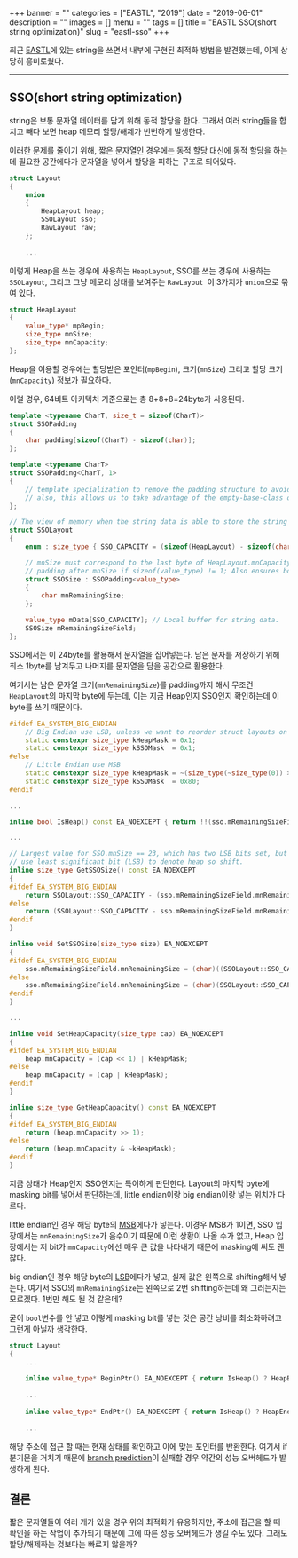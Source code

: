 +++
banner = ""
categories = ["EASTL", "2019"]
date = "2019-06-01"
description = ""
images = []
menu = ""
tags = []
title = "EASTL SSO(short string optimization)"
slug = "eastl-sso"
+++

최근 [EASTL](https://github.com/electronicarts/EASTL)에 있는 string을 쓰면서 내부에 구현된 최적화 방법을 발견했는데, 이게 상당히 흥미로웠다.

-----

## SSO(short string optimization)

string은 보통 문자열 데이터를 담기 위해 동적 할당을 한다. 그래서 여러 string들을 합치고 빼다 보면 heap 메모리 할당/해제가 빈번하게 발생한다.

이러한 문제를 줄이기 위해, 짧은 문자열인 경우에는 동적 할당 대신에 동적 할당을 하는데 필요한 공간에다가 문자열을 넣어서 할당을 피하는 구조로 되어있다.

```cpp
struct Layout
{
    union
    {
        HeapLayout heap;
        SSOLayout sso;
        RawLayout raw;
    };
    
    ...
```

이렇게 Heap을 쓰는 경우에 사용하는 `HeapLayout`, SSO를 쓰는 경우에 사용하는 `SSOLayout`, 그리고 그냥 메모리 상태를 보여주는 `RawLayout `이 3가지가 `union`으로 묶여 있다.

```cpp
struct HeapLayout
{
    value_type* mpBegin;
    size_type mnSize;
    size_type mnCapacity;
};
```

Heap을 이용할 경우에는 할당받은 포인터(`mpBegin`), 크기(`mnSize`) 그리고 할당 크기(`mnCapacity`) 정보가 필요하다.

이럴 경우, 64비트 아키텍처 기준으로는 총 8+8+8=24byte가 사용된다.

```cpp
template <typename CharT, size_t = sizeof(CharT)>
struct SSOPadding
{
    char padding[sizeof(CharT) - sizeof(char)];
};

template <typename CharT>
struct SSOPadding<CharT, 1>
{
    // template specialization to remove the padding structure to avoid warnings on zero length arrays
    // also, this allows us to take advantage of the empty-base-class optimization.
};

// The view of memory when the string data is able to store the string data locally (without a heap allocation).
struct SSOLayout
{
    enum : size_type { SSO_CAPACITY = (sizeof(HeapLayout) - sizeof(char)) / sizeof(value_type) };

    // mnSize must correspond to the last byte of HeapLayout.mnCapacity, so we don't want the compiler to insert
    // padding after mnSize if sizeof(value_type) != 1; Also ensures both layouts are the same size.
    struct SSOSize : SSOPadding<value_type>
    {
        char mnRemainingSize;
    };

    value_type mData[SSO_CAPACITY]; // Local buffer for string data.
    SSOSize mRemainingSizeField;
};
```

SSO에서는 이 24byte를 활용해서 문자열을 집어넣는다. 남은 문자를 저장하기 위해 최소 1byte를 남겨두고 나머지를 문자열을 담을 공간으로 활용한다.

여기서는 남은 문자열 크기(`mnRemainingSize`)를 padding까지 해서 무조건 `HeapLayout`의 마지막 byte에 두는데, 이는 지금 Heap인지 SSO인지 확인하는데 이 byte를 쓰기 때문이다.

```cpp
#ifdef EA_SYSTEM_BIG_ENDIAN
    // Big Endian use LSB, unless we want to reorder struct layouts on endianness, Bit is set when we are in Heap
    static constexpr size_type kHeapMask = 0x1;
    static constexpr size_type kSSOMask  = 0x1;
#else
    // Little Endian use MSB
    static constexpr size_type kHeapMask = ~(size_type(~size_type(0)) >> 1);
    static constexpr size_type kSSOMask  = 0x80;
#endif

...

inline bool IsHeap() const EA_NOEXCEPT { return !!(sso.mRemainingSizeField.mnRemainingSize & kSSOMask); }

...

// Largest value for SSO.mnSize == 23, which has two LSB bits set, but on big-endian (BE)
// use least significant bit (LSB) to denote heap so shift.
inline size_type GetSSOSize() const EA_NOEXCEPT
{
#ifdef EA_SYSTEM_BIG_ENDIAN
    return SSOLayout::SSO_CAPACITY - (sso.mRemainingSizeField.mnRemainingSize >> 2);
#else
    return (SSOLayout::SSO_CAPACITY - sso.mRemainingSizeField.mnRemainingSize);
#endif
}

inline void SetSSOSize(size_type size) EA_NOEXCEPT
{
#ifdef EA_SYSTEM_BIG_ENDIAN
    sso.mRemainingSizeField.mnRemainingSize = (char)((SSOLayout::SSO_CAPACITY - size) << 2);
#else
    sso.mRemainingSizeField.mnRemainingSize = (char)(SSOLayout::SSO_CAPACITY - size);
#endif
}

...

inline void SetHeapCapacity(size_type cap) EA_NOEXCEPT
{
#ifdef EA_SYSTEM_BIG_ENDIAN
    heap.mnCapacity = (cap << 1) | kHeapMask;
#else
    heap.mnCapacity = (cap | kHeapMask);
#endif
}

inline size_type GetHeapCapacity() const EA_NOEXCEPT
{
#ifdef EA_SYSTEM_BIG_ENDIAN
    return (heap.mnCapacity >> 1);
#else
    return (heap.mnCapacity & ~kHeapMask);
#endif
}
```

지금 상태가 Heap인지 SSO인지는 특이하게 판단한다. Layout의 마지막 byte에 masking bit를 넣어서 판단하는데,  little endian이랑 big endian이랑 넣는 위치가 다르다. 

little endian인 경우 해당 byte의 [MSB](https://ko.wikipedia.org/wiki/최상위_비트)에다가 넣는다. 이경우 MSB가 1이면, SSO 입장에서는 `mnRemainingSize`가 음수이기 때문에 이런 상황이 나올 수가 없고, Heap 입장에서는 저 bit가 `mnCapacity`에선 매우 큰 값을 나타내기 때문에 masking에 써도 괜찮다.

big endian인 경우 해당 byte의 [LSB](https://ko.wikipedia.org/wiki/최하위_비트)에다가 넣고, 실제 값은 왼쪽으로 shifting해서 넣는다. 여기서 SSO의 `mnRemainingSize`는 왼쪽으로 2번 shifting하는데 왜 그러는지는 모르겠다. 1번만 해도 될 것 같은데?

굳이 `bool`변수를 안 넣고 이렇게 masking bit를 넣는 것은 공간 낭비를 최소화하려고 그런게 아닐까 생각한다.

```cpp
struct Layout
{
    ...
        
    inline value_type* BeginPtr() EA_NOEXCEPT { return IsHeap() ? HeapBeginPtr() : SSOBeginPtr(); }
    
    ...
        
    inline value_type* EndPtr() EA_NOEXCEPT { return IsHeap() ? HeapEndPtr() : SSOEndPtr(); }
    
    ...
```

해당 주소에 접근 할 때는 현재 상태를 확인하고 이에 맞는 포인터를 반환한다. 여기서 if 분기문을 거치기 때문에 [branch prediction](https://ko.wikipedia.org/wiki/분기_예측)이 실패할 경우 약간의 성능 오버헤드가 발생하게 된다.

## 결론

짧은 문자열들이 여러 개가 있을 경우 위의 최적화가 유용하지만, 주소에 접근을 할 때 확인을 하는 작업이 추가되기 때문에 그에 따른 성능 오버헤드가 생길 수도 있다. 그래도 할당/해제하는 것보다는 빠르지 않을까?
